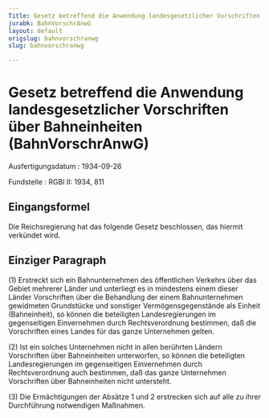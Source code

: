 ```yaml
---
Title: Gesetz betreffend die Anwendung landesgesetzlicher Vorschriften über Bahneinheiten
jurabk: BahnVorschrAnwG
layout: default
origslug: bahnvorschranwg
slug: bahnvorschranwg

---
```


# Gesetz betreffend die Anwendung landesgesetzlicher Vorschriften über Bahneinheiten (BahnVorschrAnwG)

Ausfertigungsdatum
:   1934-09-26

Fundstelle
:   RGBl II: 1934, 811



## Eingangsformel

Die Reichsregierung hat das folgende Gesetz beschlossen, das hiermit verkündet wird.


## Einziger Paragraph

(1) Erstreckt sich ein Bahnunternehmen des öffentlichen Verkehrs über das Gebiet mehrerer Länder und unterliegt es in mindestens einem dieser Länder Vorschriften über die Behandlung der einem Bahnunternehmen gewidmeten Grundstücke und sonstiger Vermögensgegenstände als Einheit (Bahneinheit), so können die beteiligten Landesregierungen im gegenseitigen Einvernehmen durch Rechtsverordnung bestimmen, daß die Vorschriften eines Landes für das ganze Unternehmen gelten.

(2) Ist ein solches Unternehmen nicht in allen berührten Ländern Vorschriften über Bahneinheiten unterworfen, so können die beteiligten Landesregierungen im gegenseitigen Einvernehmen durch Rechtsverordnung auch bestimmen, daß das ganze Unternehmen Vorschriften über Bahneinheiten nicht untersteht.

(3) Die Ermächtigungen der Absätze 1 und 2 erstrecken sich auf alle zu ihrer Durchführung notwendigen Maßnahmen.

